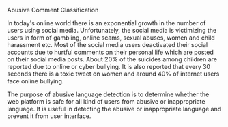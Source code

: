 Abusive Comment Classification

In today's online world there is an exponential growth in the number of users using social media. Unfortunately, the social media is victimizing the users in form of gambling, online scams, sexual abuses, women and child harassment etc. Most of the social media users deactivated their social accounts due to hurtful comments on their personal life which are posted on their social media posts.
About 20% of the suicides among children are reported due to online or cyber bullying. It is also reported that every 30 seconds there is a toxic tweet on women and around 40% of internet users face online bullying.

The purpose of abusive language detection is to determine whether the web platform is safe for all kind of users from abusive or inappropriate language.
It is useful in detecting the abusive or inappropriate language and prevent it from user interface.
